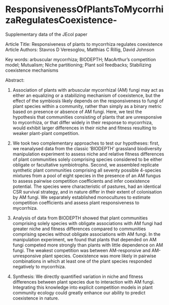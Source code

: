 # ResponsivenessOfPlantsToMycorrhizaRegulatesCoexistence-
Supplementary data of the JEcol paper

Article Title: Responsiveness of plants to mycorrhiza regulates coexistence 
Article Authors: Stavros D Veresoglou, Matthias C Rillig, David Johnson

Key words: arbuscular mycorrhiza; BIODEPTH; MacArthur’s competition model; Mutualism; Niche partitioning; Plant soil feedbacks; Stabilizing coexistence mechanisms

Abstract:
1. Association of plants with arbuscular mycorrhizal (AM) fungi may act as either an equalizing or a stabilizing mechanism of coexistence, but the effect of the symbiosis likely depends on the responsiveness to fungi of plant species within a community, rather than simply as a binary metric based on presence or absence of AM fungi. Here, we test the hypothesis that communities consisting of plants that are unresponsive to mycorrhiza, or that differ widely in their response to mycorrhiza, would exhibit larger differences in their niche and fitness resulting to weaker plant-plant competition.

2. We took two complementary approaches to test our hypotheses: first, we reanalysed data from the classic ‘BIODEPTH’ grassland biodiversity manipulation experiment to assess niche and relative fitness differences of plant communities solely comprising species considered to be either obligate or facultative symbiotrophs.  Second, we assembled replicate synthetic plant communities comprising all seventy possible 4-species mixtures from a pool of eight species in the presence of an AM fungus to assess pairwise competition coefficients and infer coexistence potential. The species were characteristic of pastures, had an identical CSR survival strategy, and in nature differ in their extent of colonisation by AM fungi. We separately established monocultures to estimate competition coefficients and assess plant responsiveness to mycorrhiza. 

3. Analysis of data from BIODEPTH showed that plant communities comprising solely species with obligate associations with AM fungi had greater niche and fitness differences compared to communities comprising species without obligate associations with AM fungi. In the manipulation experiment, we found that plants that depended on AM fungi competed more strongly than plants with little dependence on AM fungi. The weakest competition was between AM-responsive and AM-unresponsive plant species. Coexistence was more likely in pairwise combinations in which at least one of the plant species responded negatively to mycorrhiza.

4. Synthesis: We directly quantified variation in niche and fitness differences between plant species due to interaction with AM fungi. Integrating this knowledge into explicit competition models in plant community ecology could greatly enhance our ability to predict coexistence in nature.
